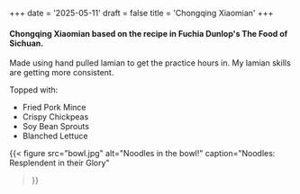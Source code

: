 +++
date = '2025-05-11'
draft = false
title = 'Chongqing Xiaomian'
+++

#### Chongqing Xiaomian based on the recipe in Fuchia Dunlop's The Food of Sichuan.

Made using hand pulled lamian to get the practice hours in. My lamian skills are getting more consistent.

Topped with:
  * Fried Pork Mince
  * Crispy Chickpeas
  * Soy Bean Sprouts
  * Blanched Lettuce

{{< figure
  src="bowl.jpg"
  alt="Noodles in the bowl!"
  caption="Noodles: Resplendent in their Glory"
>}}

